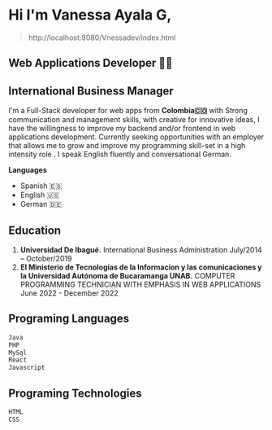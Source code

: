 # Hi I'm Vanessa Ayala G,
>http://localhost:8080/Vnessadev/index.html
## Web Applications Developer 👩‍💻
## International Business Manager
I'm a Full-Stack developer for web apps from **Colombia🇨🇴** with Strong communication and management skills, with creative for innovative ideas, I have the willingness to improve my backend and/or frontend in web applications development. Currently seeking opportunities with an employer that allows me to grow and improve my programming skill-set in a high intensity role . I speak English fluently and conversational German.

**Languages**
- Spanish 🇪🇸
- English 🇺🇸
- German 🇩🇪

## Education 
1. **Universidad De Ibagué.**
International Business Administration
July/2014 – October/2019
2. **El Ministerio de Tecnologías de la Informacion y las comunicaciones y la Universidad Autónoma de Bucaramanga UNAB.**
COMPUTER PROGRAMMING TECHNICIAN WITH
EMPHASIS IN WEB APPLICATIONS
June 2022 - December 2022

## Programing Languages
```sh
Java
PHP
MySql
React
Javascript
```

## Programing Technologies
```sh
HTML
CSS
```
